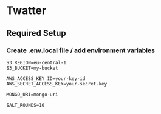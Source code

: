 # Twatter

## Required Setup

### Create .env.local file / add environment variables
```
S3_REGION=eu-central-1
S3_BUCKET=my-bucket

AWS_ACCESS_KEY_ID=your-key-id
AWS_SECRET_ACCESS_KEY=your-secret-key

MONGO_URI=mongo-uri

SALT_ROUNDS=10
```
